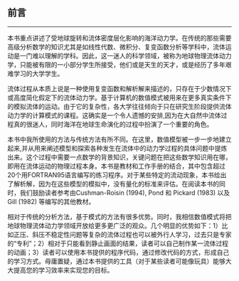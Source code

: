 ## 前言
---- 

本书重点讲述了受地球旋转和流体密度层化影响的海洋动力学。在传统的那些需要高级分析数学的知识尤其是如线性代数、微积分、复变函数分析等学科中，流体运动是一门难以理解的学科。因此，这一迷人的科学领域，被称为地球物理流体动力学，只能被有限的一小部分学生所接受，他们或是天生的天才，或是经历了多年艰难学习的大学学生。

流体过程从本质上说是一种使用复变函数和解析解来描述的，只存在于少数情况下或高度简化假定下的流体动力学。基于计算机的数值模式被用来在更多真实条件下的模拟流体的运动。由于它的复杂性，各大学往往倾向于只在研究生阶段提供流体动力学的计算模式的课程。这确实是一个令人遗憾的安排,因为在大自然中流体过程真的很迷人，同时海洋在地球生命演化的过程中扮演了一个重要的角色。

本书中我所使用的方法与传统方法有所不同。在这里，数值模型被一步一步地建立起来,并从用来阐述模型和探索各种发生在流体中的动力学过程的具体问题中提炼出来。这个过程中需要一点数学的背景知识，关键问题在把这些数学知识用在哪，即用在流体运动的物理过程本身。本书是教材和工作手册的结合，其中包含超过20个用FORTRAN95语言编写的练习程序。对于某些特定的流动现象，本书给出了解析解，因为在这些模型的模拟中，没有量化的标准来评估。在阅读本书的同时，我们鼓励读者参考由Cushman-Roisin (1994), Pond 和 Pickard (1983) 以及 Gill (1982) 等编写的其他教材。

相对于传统的分析方法，基于模式的方法有很多优势。同时，我相信数值模式将把地球物理流体动力学领域开放给更多更广泛的观众。几个明显的优势如下：1）比如正压、斜压不稳定性问题等复杂的流体过程也可以被外行人学习，过去只是专家的“专利”；2）相对于只能看到静止画面的结果，读者可以自己制作某一流体过程的动画；3）读者可以使用本书提供的程序代码，通过修改代码的方式，形成自己的学习方式。毋庸置疑，通过本书提供的工具（对于某些读者可能像玩具）能够大大提高您的学习效率来实现您的目标。